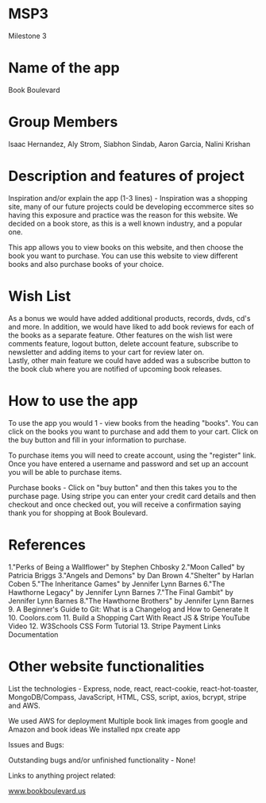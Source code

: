 # MSP3
Milestone 3

# Name of the app

Book Boulevard 

# Group Members

Isaac Hernandez, Aly Strom, Siabhon Sindab, Aaron Garcia, Nalini Krishan

# Description and features of project

Inspiration and/or explain the app (1-3 lines) - Inspiration was a shopping site, many of our future projects could be developing eccommerce sites so having this exposure and practice was the reason for this website. We decided on a book store, as this is a well known industry, and a popular one. 

This app allows you to view books on this website, and then choose the book you want to purchase. You can use this website to view different books and also purchase books of your choice.  

# Wish List

As a bonus we would have added additional products, records, dvds, cd's and more. 
In addition, we would have liked to add book reviews for each of the books as a separate feature. 
Other features on the wish list were comments feature, logout button, delete account feature, subscribe to newsletter and adding items to your cart for review later on.  
Lastly, other main feature we could have added was a subscribe button to the book club where you are notified of upcoming book releases.


# How to use the app

 To use the app you would 1 - view books from the heading "books". You can click on the books you want to purchase and add them to your cart. Click on the buy button and fill in your information to purchase. 

 To purchase items you will need to create account, using the "register" link. Once you have entered a username and password and set up an account you will be able to purchase items. 
 
 Purchase books - Click on "buy button" and then this takes you to the purchase page. 
 Using stripe you can enter your credit card details and then checkout and once checked out, you will receive a confirmation saying thank you for shopping at Book Boulevard. 

# References

1."Perks of Being a Wallflower" by Stephen Chbosky
2."Moon Called" by Patricia Briggs
3."Angels and Demons" by Dan Brown
4."Shelter" by Harlan Coben
5."The Inheritance Games" by Jennifer Lynn Barnes
6."The Hawthorne Legacy" by Jennifer Lynn Barnes
7."The Final Gambit" by Jennifer Lynn Barnes
8."The Hawthorne Brothers" by Jennifer Lynn Barnes
9. A Beginner's Guide to Git: What is a Changelog and How to Generate It
10. Coolors.com
11. Build a Shopping Cart With React JS & Stripe YouTube Video
12. W3Schools CSS Form Tutorial
13. Stripe Payment Links Documentation

# Other website functionalities


List the technologies - Express, node, react, react-cookie, react-hot-toaster, MongoDB/Compass, JavaScript, HTML, CSS, script, axios, bcrypt, stripe and AWS.

We used AWS for deployment
Multiple book link images from google and Amazon and book ideas 
We installed npx create app 

Issues and Bugs: 

Outstanding bugs and/or unfinished functionality - None! 

Links to anything project related:

www.bookboulevard.us
